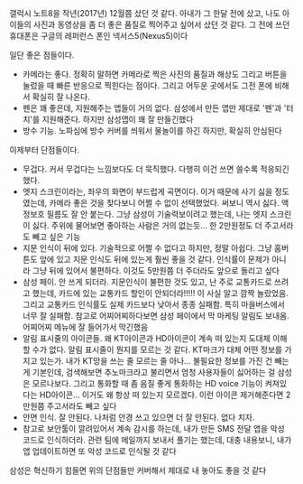  갤럭시 노트8을 작년(2017년) 12월쯤 샀던 것 같다. 아내가 그 한달 전에 샀고, 나도 아이들의 사진과 동영상을 좀 더 좋은 품질로 찍어주고 싶어서 샀던 것 같다. 그 전에 쓰던 휴대폰은 구글의 레퍼런스 폰인 넥서스5(Nexus5)이다

 일단 좋은 점들이다.

  * 카메라는 좋다. 정확히 말하면 카메라로 찍은 사진의 품질과 해상도 그리고 버튼을 눌렀을 때 빠른 반응으로 찍힌다는 점이다. 그리고 어두운 곳에서도 그전 폰에 비해서 확실히 잘 나온다.
  * 펜은 꽤 좋은데, 지원해주는 앱들이 거의 없다. 삼성에서 만든 앱만 제대로 '펜'과 '터치'를 지원해준다. 하지만 삼성앱이 꽤 잘 만들긴했다
  * 방수 기능. 노파심에 방수 커버를 씌워서 물놀이를 하긴 하지만, 확실히 안심된다

   이제부터 단점들이다.

   * 무겁다. 커서 무겁다는 느낌보다도 더 묵직했다. 다행히 이건 쓰면 쓸수록 적응되긴 했다.
   * 엣지 스크린이라는, 좌우의 화면이 부드럽게 곡면이다. 이거 때문에 사기 싫을 정도였는데, 카메라 좋은 것을 찾다보니 어쩔 수 없이 선택했었다. 써보니 역시 싫다. 액정보호 필름도 잘 안 붙는다. 그냥 삼성이 기술력보이려고 했는데, 나는 엣지 스크린이 싫다. 주위에 물어보면 좋아하는 사람은 거의 없는듯... 한 2만원정도 더 주고서라도 빼고 싶은 기능
   * 지문 인식이 뒤에 있다. 기술적으로 어쩔 수 없다고 하지만, 정말 아쉽다. 그냥 홈버튼도 앞에 있고 지문 인식도 뒤에 있는게 훨씬 좋을 것 같다. 인식률이 문제가 아니라 그냥 뒤에 있어서 불편하다. 이것도 5만원쯤 더 주더라도 앞으로 돌리고 싶다
   * 삼성 페이. 안 쓰게 되더라. 지문인식이 불편한 것도 있고, 난 주로 교통카드로 쓰려고 했는데, 카드에 있는 교통카드 할인이 안되더라!!!!! 이 사실 알고 깜짝 놀랐었음. 그리고 교통카드 인식률도 실제 카드보다 낮아서 종종 실패함. 특히 마을버스에서 너무 잘 실패함. 참고로 어찌어찌하다보면 삼성 페이에서 막 마케팅 알림도 보내옴. 어찌어찌 메뉴에 잘 들어가서 막긴했음
   * 알림 표시줄의 아이콘들. 왜 KT아이콘과 HD아이콘이 계속 떠 있는지 도대체 이해할 수가 없다. 알림 표시줄이 뭔지를 모르는 것 같다. KT마크가 대체 어떤 정보를 가지고 있는가. 내가 KT망을 쓰는 줄 모르는 줄 아나... 불필요한 정보를 가진 건 빼는게 기본인데, 검색해보면 추노마크라고 불리면서 엄청 사용자들이 싫어하는 걸 삼성은 모르나보다. 그리고 통화할 때 좀 음질 좋게 통화하는 HD voice 기능이 켜져있다는 HD아이콘... 이거도 왜 항상 떠 있는지 모르겠다. 이런 아이콘 제거해준다면 2만원쯤 주고서라도 빼고 싶다
   * 안면 인식. 잘 안된다. 나처럼 안경 쓰고 있으면 더 잘 안된다. 없다 치자.
   * 참고로 보안툴이 깔려있어서 계속 감시를 하는데, 내가 만든 SMS 전달 앱을 악성 코드로 인식하더라. 관련 팀에 메일까지 보내서 풀기는 했는데, 대충 내용보니, 내가 앱 업데이트하면 또 악성 코드로 인식될 것 같다

 삼성은 혁신하기 힘들면 위의 단점들만 커버해서 제대로 내 놓아도 좋을 것 같다
 



